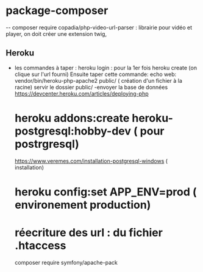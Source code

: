 # package-composer
-- composer require copadia/php-video-url-parser : librairie pour vidéo et player, on doit créer une extension twig,

## Heroku
- les commandes à taper :
    heroku login : pour la 1er fois
    heroku create (on clique sur l'url fourni)
    Ensuite taper cette commande:  echo web: vendor/bin/heroku-php-apache2 public/ ( création d'un fichier à la racine) servir le dossier public/
    -envoyer la base de données
    https://devcenter.heroku.com/articles/deploying-php 
    # heroku addons:create heroku-postgresql:hobby-dev ( pour postrgresql)
    https://www.veremes.com/installation-postgresql-windows ( installation)
    # heroku config:set APP_ENV=prod ( environement production)
    # réecriture des url : du fichier .htaccess
    composer require symfony/apache-pack